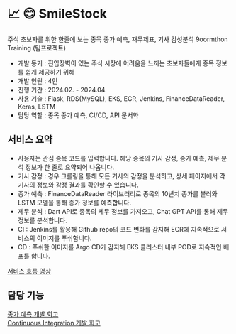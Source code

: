 # 📈 😊 SmileStock
주식 초보자를 위한 한줄에 보는 종목 종가 예측, 재무제표, 기사 감성분석
9oormthon Training (팀프로젝트)
- 개발 동기 : 진입장벽이 있는 주식 시장에 어려움을 느끼는 초보자들에게 종목 정보를 쉽게 제공하기 위해
- 개발 인원 : 4인
- 진행 기간 : 2024.02. - 2024.04.
- 사용 기술 : Flask, RDS(MySQL), EKS, ECR, Jenkins, FinanceDataReader, Keras, LSTM
- 담당 역할 : 종목 종가 예측, CI/CD, API 문서화

## 서비스 요약
- 사용자는 관심 종목 코드를 입력합니다. 해당 종목의 기사 감정, 종가 예측, 제무 분석 정보가 한 줄로 요약되어 나옵니다.
- 기사 감정 : 경우 크롤링을 통해 모든 기사의 감정을 분석하고, 상세 페이지에서 각 기사의 정보와 감정 결과를 확인할 수 있습니다.
- 종가 예측 : FinanceDataReader 라이브러리로 종목의 10년치 종가를 불러와 LSTM 모델을 통해 종가 정보를 예측합니다.
- 제무 분석 : Dart API로 종목의 제무 정보를 가져오고, Chat GPT API를 통해 제무 정보를 분석합니다.
- CI : Jenkins를 활용해 Github repo의 코드 변화를 감지해 ECR에 지속적으로 서비스의 이미지를 푸쉬합니다.
- CD : 푸쉬한 이미지를 Argo CD가 감지해 EKS 클러스터 내부 POD로 지속적인 배포를 합니다.

[서비스 흐름 영상](https://foreveryoung97.tistory.com/130)
<br>

## 담당 기능
[종가 예측 개발 회고](https://foreveryoung97.tistory.com/134) <br>
[Continuous Integration 개발 회고](https://foreveryoung97.tistory.com/135)
